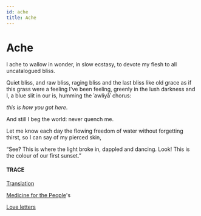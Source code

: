 ```yaml
---
id: ache
title: Ache
---
```


# Ache

I ache to wallow in wonder, 
in slow ecstasy,
to devote my flesh 
to all uncatalogued bliss.

Quiet bliss, and raw bliss,
raging bliss and the last bliss
like old grace as if this grass
were a feeling I've been feeling, 
greenly in the lush darkness
and I, a blue slit in our is, 
humming the ʾawliyāʾ chorus:
 
_this is how you got here_.

And still I beg the world: 
never quench me.

Let me know each day
the flowing freedom of water
without forgetting thirst,
so I can say
of my pierced skin,

“See? This is where the light
broke in, dappled and dancing. 
Look! This is the colour
of our first sunset.”


#### TRACE

[Translation](https://en.wikipedia.org/wiki/Wali)

[Medicine for the People](https://www.youtube.com/watch?v=Wd1CHFfym1s)'s

[Love letters](https://www.youtube.com/watch?v=E-QGkYNc0Ls "Backwater Bridge")
